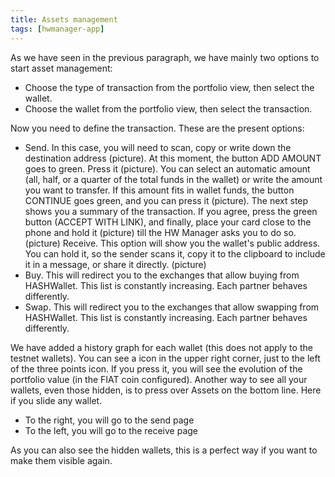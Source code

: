 ```yaml
---
title: Assets management
tags: [hwmanager-app]
---
```


As we have seen in the previous paragraph, we have mainly two options to start asset management:

- Choose the type of transaction from the portfolio view, then select the wallet.
- Choose the wallet from the portfolio view, then select the transaction.

Now you need to define the transaction. These are the present options:

- Send. In this case, you will need to scan, copy or write down the destination address (picture). At this moment, the button ADD AMOUNT goes to green. Press it (picture). You can select an automatic amount (all, half, or a quarter of the total funds in the wallet) or write the amount you want to transfer. If this amount fits in wallet funds, the button CONTINUE goes green, and you can press it (picture). The next step shows you a summary of the transaction. If you agree, press the green button (ACCEPT WITH LINK), and finally, place your card close to the phone and hold it (picture) till the HW Manager asks you to do so. (picture)
  Receive. This option will show you the wallet's public address. You can hold it, so the sender scans it, copy it to the clipboard to include it in a message, or share it directly. (picture)
- Buy. This will redirect you to the exchanges that allow buying from HASHWallet. This list is constantly increasing. Each partner behaves differently.
- Swap. This will redirect you to the exchanges that allow swapping from HASHWallet. This list is constantly increasing. Each partner behaves differently.

We have added a history graph for each wallet (this does not apply to the testnet wallets). You can see a icon in the upper right corner, just to the left of the three points icon. If you press it, you will see the evolution of the portfolio value (in the FIAT coin configured).
Another way to see all your wallets, even those hidden, is to press over Assets on the bottom line. Here if you slide any wallet.

- To the right, you will go to the send page
- To the left, you will go to the receive page

As you can also see the hidden wallets, this is a perfect way if you want to make them visible again.
